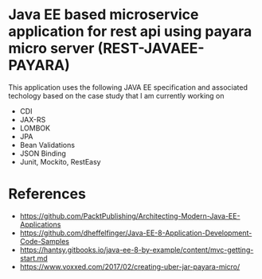 # Java EE based microservice application for rest api using payara micro server (REST-JAVAEE-PAYARA)
This application uses the following JAVA EE specification and associated techology based on the case study that I am currently working on
 - CDI
 - JAX-RS
 - LOMBOK
 - JPA
 - Bean Validations
 - JSON Binding
 - Junit, Mockito, RestEasy
 
# References
- https://github.com/PacktPublishing/Architecting-Modern-Java-EE-Applications
- https://github.com/dheffelfinger/Java-EE-8-Application-Development-Code-Samples
- https://hantsy.gitbooks.io/java-ee-8-by-example/content/mvc-getting-start.md
- https://www.voxxed.com/2017/02/creating-uber-jar-payara-micro/

